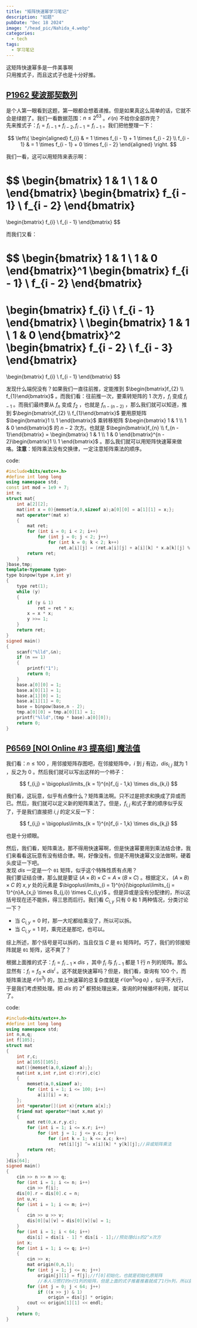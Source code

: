 ```yaml
---
title: "矩阵快速幂学习笔记"
description: "如题"
pubDate: "Dec 18 2024"
image: "/head_pic/Nahida_4.webp"
categories:
  - tech
tags:
  - 学习笔记
---
```


这矩阵快速幂多是一件美事啊  
只用推式子，而且这式子也是十分好推。

## [P1962 斐波那契数列](https://www.luogu.com.cn/problem/P1962)

是个人第一眼看到这题，第一眼都会想着递推。但是如果真这么简单的话，它就不会是绿题了。我们一看数据范围：$n \le 2^{63}$ 。$\mathcal{O}(n)$ 不给你全部炸完？  
先来推式子：$f_{i} = f_{i - 1} + f_{i - 2} , f_{i - 1} = f_{i - 1}$ 。我们把他整理一下：

$$
\left\{
  \begin{aligned}
  f_{i} & = 1 \times f_{i - 1} + 1 \times f_{i - 2} \\
  f_{i - 1} & = 1 \times f_{i - 1} + 0 \times f_{i - 2}
  \end{aligned}
\right.
$$

我们一看，这可以用矩阵来表示啊：

$$
\begin{bmatrix}
1 & 1 \\
1 & 0
\end{bmatrix}
\begin{bmatrix}
f_{i - 1} \\
f_{i - 2}
\end{bmatrix}
=
\begin{bmatrix}
f_{i} \\
f_{i - 1}
\end{bmatrix}
$$

而我们又看：

$$
\begin{bmatrix}
1 & 1 \\
1 & 0
\end{bmatrix}^1
\begin{bmatrix}
f_{i - 1} \\
f_{i - 2}
\end{bmatrix}
=
\begin{bmatrix}
f_{i} \\
f_{i - 1}
\end{bmatrix}
\\
\begin{bmatrix}
1 & 1 \\
1 & 0
\end{bmatrix}^2
\begin{bmatrix}
f_{i - 2} \\
f_{i - 3}
\end{bmatrix}
=
\begin{bmatrix}
f_{i} \\
f_{i - 1}
\end{bmatrix}
$$

发现什么端倪没有？如果我们一直往前推，定能推到 $\begin{bmatrix}f_{2} \\ f_{1}\end{bmatrix}$ 。而我们看：往前推一次，要乘转矩阵的 $1$ 次方，$f_{i}$ 变成 $f_{i - 1}$ 。而我们最终要从 $f_{n}$ 变成 $f_{2}$ ，也就是 $f_{n - (n - 2)}$ ，那么我们就可以知道，推到 $\begin{bmatrix}f_{2} \\ f_{1}\end{bmatrix}$ 要用原矩阵 $\begin{bmatrix}1 \\ 1 \end{bmatrix}$ 乘转移矩阵 $\begin{bmatrix} 1 & 1 \\ 1 & 0 \end{bmatrix}$ 的 $n - 2$ 次方。也就是 $\begin{bmatrix}f_{n} \\ f_{n - 1}\end{bmatrix} = \begin{bmatrix} 1 & 1 \\ 1 & 0 \end{bmatrix}^{n - 2}\begin{bmatrix}1 \\ 1 \end{bmatrix}$ 。那么我们就可以用矩阵快速幂来做咯。**注意**：矩阵乘法没有交换律，一定注意矩阵乘法的顺序。

code:

```cpp
#include<bits/extc++.h>
#define int long long
using namespace std;
const int mod = 1e9 + 7;
int n;
struct mat{
    int a[2][2];
    mat(int x = 0){memset(a,0,sizeof a);a[0][0] = a[1][1] = x;};
    mat operator*(mat x)
    {
        mat ret;
        for (int i = 0; i < 2; i++)
            for (int j = 0; j < 2; j++)
                for (int k = 0; k < 2; k++)
                    ret.a[i][j] = (ret.a[i][j] + a[i][k] * x.a[k][j] % mod) % mod;
        return ret;
    }
}base,tmp;
template<typename type>
type binpow(type x,int y)
{
    type ret(1);
    while (y)
    {
        if (y & 1)
            ret = ret * x;
        x = x * x;
        y >>= 1;
    }
    return ret;
}
signed main()
{
    scanf("%lld",&n);
    if (n == 1)
    {
        printf("1");
        return 0;
    }
    base.a[0][0] = 1;
    base.a[0][1] = 1;
    base.a[1][0] = 1;
    base.a[1][1] = 0;
    base = binpow(base,n - 2);
    tmp.a[0][0] = tmp.a[0][1] = 1;
    printf("%lld",(tmp * base).a[0][0]);
    return 0;
}
```

## [P6569 [NOI Online #3 提高组] 魔法值](https://www.luogu.com.cn/problem/P6569)

我们看：$n \le 100$ ，用邻接矩阵存图吧，在邻接矩阵中，$i$ 到 $j$ 有边，$dis_{i,j}$ 就为 $1$ ，反之为 $0$ 。然后我们就可以写出这样的一个柿子：

$$
f_{i,j} = \bigoplus\limits_{k = 1}^{n}f_{j - 1,k} \times dis_{k,i}
$$

我们看，这玩意，似乎有点像什么？矩阵乘法啊。只不过是把求和换成了异或而已。然后，我们就可以定义新的矩阵乘法了。但是，$f_{i,j}$ 和式子里的顺序似乎反了，于是我们直接把 $i,j$ 的定义反一下：

$$
f_{i,j} = \bigoplus\limits_{k = 1}^{n}f_{i - 1,k} \times dis_{k,j}
$$

也是十分顺眼。

然后，我们看，矩阵乘法，那不得用快速幂啊，但是快速幂要用到乘法结合律，我们来看看这玩意有没有结合律。啊，好像没有。但是不用快速幂又没法做啊，硬着头皮证一下吧。  
发现 $dis$ 一定是一个 `01` 矩阵，似乎这个特殊性质有点用？  
我们要证结合律，那么就是要证 $(A \times B) \times C = A \times (B \times C)$ 。根据定义， $(A \times B) \times C$ 的 $x,y$ 处的元素是 $\bigoplus\limits_{i = 1}^{n}(\bigoplus\limits_{j = 1}^{n}A_{x,j} \times B_{j,i}) \times C_{i,y}$ 。但是异或是没有分配律的，所以这括号现在还不能拆，得三思而后行。我们看 $C_{i,y}$ 只有 $0$ 和 $1$ 两种情况，分类讨论一下？

- 当 $C_{i,y} = 0$ 时，那一大坨都给乘没了，所以可以拆。
- 当 $C_{i,y} = 1$ 时，乘完还是那坨，也可以。

综上所述，那个括号是可以拆的，当且仅当 $C$ 是 `01` 矩阵时。巧了，我们的邻接矩阵就是 `01` 矩阵，这不爽了？

根据上面推的式子：$f_{i} = f_{i - 1} \times dis$ ，其中 $f_{i}$ 与 $f_{i - 1}$ 都是 $1$ 行 $n$ 列的矩阵。那么显然有：$f_{i} = f_{0} \times dis^{i}$ 。这不就是快速幂吗？但是，我们看，查询有 $100$ 个，而矩阵乘法是 $\mathcal{O}(n^3)$ 的，加上快速幂的总复杂度就是 $\mathcal{O}(qn^3\log a_i)$ ，似乎不大行，于是我们考虑预处理。把 $dis$ 的 $2^{x}$ 都预处理出来，查询的时候循坏利用，就可以了。

code:

```cpp
#include<bits/extc++.h>
#define int long long
using namespace std;
int n,m,q;
int f[105];
struct mat
{
    int r,c;
    int a[105][105];
    mat(){memset(a,0,sizeof a);};
    mat(int x,int r,int c):r(r),c(c)
    {
        memset(a,0,sizeof a);
        for (int i = 1; i <= 100; i++)
            a[i][i] = x;
    };
    int *operator[](int x){return a[x];}
    friend mat operator*(mat x,mat y)
    {
        mat ret(0,x.r,y.c);
        for (int i = 1; i <= x.r; i++)
            for (int j = 1; j <= y.c; j++)
                for (int k = 1; k <= x.c; k++)
                    ret[i][j] ^= x[i][k] * y[k][j];//异或矩阵乘法
        return ret;
    }
}dis[64];
signed main()
{
    cin >> n >> m >> q;
    for (int i = 1; i <= n; i++)
        cin >> f[i];
    dis[0].r = dis[0].c = n;
    int u,v;
    for (int i = 1; i <= m; i++)
    {
        cin >> u >> v;
        dis[0][u][v] = dis[0][v][u] = 1;
    }
    for (int i = 1; i < 64; i++)
        dis[i] = dis[i - 1] * dis[i - 1];//预处理dis的2^x次方
    int x;
    for (int i = 1; i <= q; i++)
    {
        cin >> x;
        mat origin(0,n,1);
        for (int j = 1; j <= n; j++)
            origin[j][1] = f[j];//f[0]初始化，也就是初始化原矩阵
            //本人习惯打的n行1列的矩阵，但是上面的式子推着推着就成了1行n列，所以就有区别
        for (int j = 0; j < 64; j++)
            if ((x >> j) & 1)
                origin = dis[j] * origin;
        cout << origin[1][1] << endl;
    }
    return 0;
}
```
